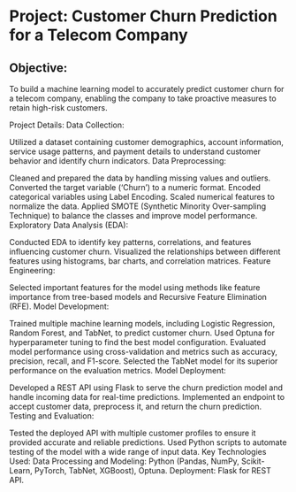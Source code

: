 # Project: Customer Churn Prediction for a Telecom Company
## Objective:
To build a machine learning model to accurately predict customer churn for a telecom company, enabling the company to take proactive measures to retain high-risk customers.

Project Details:
Data Collection:

Utilized a dataset containing customer demographics, account information, service usage patterns, and payment details to understand customer behavior and identify churn indicators.
Data Preprocessing:

Cleaned and prepared the data by handling missing values and outliers.
Converted the target variable (‘Churn’) to a numeric format.
Encoded categorical variables using Label Encoding.
Scaled numerical features to normalize the data.
Applied SMOTE (Synthetic Minority Over-sampling Technique) to balance the classes and improve model performance.
Exploratory Data Analysis (EDA):

Conducted EDA to identify key patterns, correlations, and features influencing customer churn.
Visualized the relationships between different features using histograms, bar charts, and correlation matrices.
Feature Engineering:

Selected important features for the model using methods like feature importance from tree-based models and Recursive Feature Elimination (RFE).
Model Development:

Trained multiple machine learning models, including Logistic Regression, Random Forest, and TabNet, to predict customer churn.
Used Optuna for hyperparameter tuning to find the best model configuration.
Evaluated model performance using cross-validation and metrics such as accuracy, precision, recall, and F1-score.
Selected the TabNet model for its superior performance on the evaluation metrics.
Model Deployment:

Developed a REST API using Flask to serve the churn prediction model and handle incoming data for real-time predictions.
Implemented an endpoint to accept customer data, preprocess it, and return the churn prediction.
Testing and Evaluation:

Tested the deployed API with multiple customer profiles to ensure it provided accurate and reliable predictions.
Used Python scripts to automate testing of the model with a wide range of input data.
Key Technologies Used:
Data Processing and Modeling: Python (Pandas, NumPy, Scikit-Learn, PyTorch, TabNet, XGBoost), Optuna.
Deployment: Flask for REST API.
